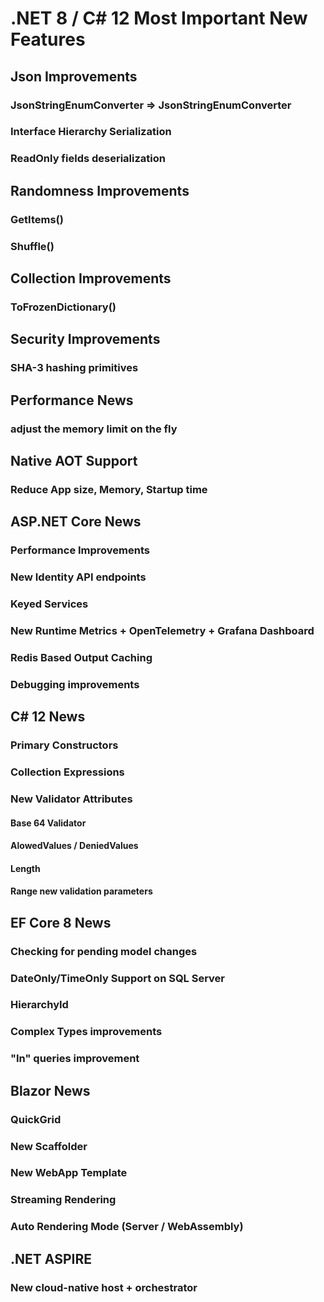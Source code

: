 # **.NET 8 / C# 12 Most Important New Features**
## **Json Improvements**
### JsonStringEnumConverter => JsonStringEnumConverter<Tenum>
### Interface Hierarchy Serialization
### ReadOnly fields deserialization
## **Randomness Improvements**
### GetItems<T>()
### Shuffle<T>()
## **Collection Improvements**
### ToFrozenDictionary()
## **Security Improvements**
### SHA-3 hashing primitives
## **Performance News**
### adjust the memory limit on the fly
## **Native AOT Support**
### Reduce App size, Memory, Startup time
## **ASP.NET Core News**
### Performance Improvements
### New Identity API endpoints
### Keyed Services
### New Runtime Metrics + OpenTelemetry + Grafana Dashboard
### Redis Based Output Caching
### Debugging improvements
## **C# 12 News**
### Primary Constructors
### Collection Expressions
### New Validator Attributes
#### Base 64 Validator
#### AlowedValues / DeniedValues
#### Length
#### Range new validation parameters
## **EF Core 8 News**
### Checking for pending model changes
### DateOnly/TimeOnly Support on SQL Server
### HierarchyId
### Complex Types improvements
### "In" queries improvement
## **Blazor News**
### QuickGrid
### New Scaffolder
### New WebApp Template
### Streaming Rendering
### Auto Rendering Mode (Server / WebAssembly)
## **.NET ASPIRE**
### New cloud-native host + orchestrator
